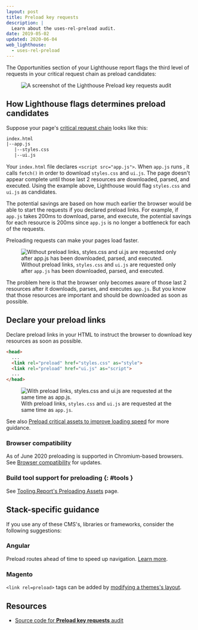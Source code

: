 ```yaml
---
layout: post
title: Preload key requests
description: |
  Learn about the uses-rel-preload audit.
date: 2019-05-02
updated: 2020-06-04
web_lighthouse:
  - uses-rel-preload
---
```


The Opportunities section of your Lighthouse report
flags the third level of requests in your critical request chain as preload candidates:

<figure class="w-figure">
  <img class="w-screenshot" src="uses-rel-preload.png" alt="A screenshot of the Lighthouse Preload key requests audit">
</figure>

## How Lighthouse flags determines preload candidates

Suppose your page's
[critical request chain](/critical-request-chains) looks like this:

```html
index.html
|--app.js
   |--styles.css
   |--ui.js
```

Your `index.html` file declares `<script src="app.js">`. When  `app.js` runs , it calls
`fetch()` in order to download `styles.css` and `ui.js`. The page doesn't appear complete
until those last 2 resources are downloaded, parsed, and executed.
Using the example above, Lighthouse would flag `styles.css` and `ui.js` as candidates.

The potential savings are based on how much earlier the browser would be able
to start the requests if you declared preload links.
For example, if `app.js` takes 200ms to download, parse, and execute,
the potential savings for each resource is 200ms since `app.js` is no longer a bottleneck for each of the requests.

Preloading requests can make your pages load faster.

<figure>
  <img src="before.png"
       alt="Without preload links, styles.css and ui.js are requested only after
            app.js has been downloaded, parsed, and executed."/>
  <figcaption>
    Without preload links, <code>styles.css</code> and
    <code>ui.js</code> are requested only after <code>app.js</code> has been downloaded,
    parsed, and executed.
  </figcaption>
</figure>

The problem here is that the browser only becomes aware
of those last 2 resources after it downloads, parses, and executes `app.js`.
But you know that those resources are important and
should be downloaded as soon as possible.

## Declare your preload links

Declare preload links in your HTML to instruct the browser to download key resources
as soon as possible.

```html
<head>
  ...
  <link rel="preload" href="styles.css" as="style">
  <link rel="preload" href="ui.js" as="script">
  ...
</head>
```

<figure>
  <img src="after.png"
       alt="With preload links, styles.css and ui.js are requested at the same time
            as app.js."/>
  <figcaption>
    With preload links, <code>styles.css</code> and
    <code>ui.js</code> are requested at the same time as <code>app.js</code>.
  </figcaption>
</figure>

See also [Preload critical assets to improve loading speed](/preload-critical-assets)
for more guidance.

### Browser compatibility

As of June 2020 preloading is supported in Chromium-based browsers. See
[Browser compatibility](https://developer.mozilla.org/en-US/docs/Web/HTML/Preloading_content#Browser_compatibility)
for updates.

### Build tool support for preloading {: #tools }

See [Tooling.Report's Preloading Assets](https://bundlers.tooling.report/non-js-resources/html/preload-assets/?utm_source=web.dev&utm_campaign=lighthouse&utm_medium=uses-rel-preload)
page.

## Stack-specific guidance

If you use any of these CMS's, libraries or frameworks, consider the following suggestions:

### Angular

Preload routes ahead of time to speed up navigation. [Learn more](https://web.dev/route-preloading-in-angular/).

### Magento

`<link rel=preload>` tags can be added by [modifying a themes's layout](https://devdocs.magento.com/guides/v2.3/frontend-dev-guide/layouts/xml-manage.html).

## Resources

- [Source code for **Preload key requests** audit](https://github.com/GoogleChrome/lighthouse/blob/master/lighthouse-core/audits/uses-rel-preload.js)
